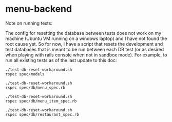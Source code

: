 # menu-backend

Note on running tests:

The config for resetting the database between tests does not work on my machine
(Ubuntu VM running on a windows laptop) and I have not found the root cause yet.
So for now, I have a script that resets the development and test databases that
is meant to be run between each DB test (or as desired when playing with rails
console when not in sandbox mode). For example, to run all existing tests as
of the last update to this doc:

```
./test-db-reset-workaround.sh
rspec spec/models

./test-db-reset-workaround.sh
rspec spec/db/menu_spec.rb

./test-db-reset-workaround.sh
rspec spec/db/menu_item_spec.rb

./test-db-reset-workaround.sh
rspec spec/db/restaurant_spec.rb
```

